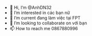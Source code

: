 - 👋 Hi, I’m @AnhDN32
- 👀 I’m interested in  các bạn nữ
- 🌱 I’m current đang làm việc tại FPT
- 💞️ I’m looking to collaborate on với  bạn
- 📫 How to reach me  0867880996

<!---
AnhDN32/AnhDN32 is a ✨ special ✨ repository because its `README.md` (this file) appears on your GitHub profile.
You can click the Preview link to take a look at your changes.
--->
